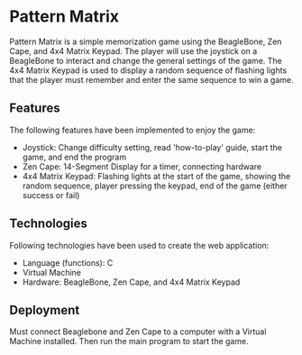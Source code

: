 # Pattern Matrix
Pattern Matrix is a simple memorization game using the BeagleBone, Zen Cape, and 4x4 Matrix Keypad.
The player will use the joystick on a BeagleBone to interact and change the general settings of the game.
The 4x4 Matrix Keypad is used to display a random sequence of flashing lights that the player must remember and enter the same sequence to win a game.

## Features
The following features have been implemented to enjoy the game:
- Joystick: Change difficulty setting, read 'how-to-play' guide, start the game, and end the program
- Zen Cape: 14-Segment Display for a timer, connecting hardware
- 4x4 Matrix Keypad: Flashing lights at the start of the game, showing the random sequence, player pressing the keypad, end of the game (either success or fail)

## Technologies
Following technologies have been used to create the web application:
- Language (functions): C
- Virtual Machine
- Hardware: BeagleBone, Zen Cape, and 4x4 Matrix Keypad

## Deployment
Must connect Beaglebone and Zen Cape to a computer with a Virtual Machine installed.
Then run the main program to start the game.
